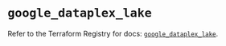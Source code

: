 # `google_dataplex_lake`

Refer to the Terraform Registry for docs: [`google_dataplex_lake`](https://registry.terraform.io/providers/hashicorp/google/5.40.0/docs/resources/dataplex_lake).
